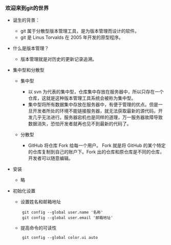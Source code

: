 ### 欢迎来到git的世界
- 诞生的背景：
    - git 属于分散型版本管理工具，是为版本管理而设计的软件。
    - git 是 Linus Torvalds 在 2005 年开发的原型程序。

- 什么是版本管理？
    - 版本管理就是对历史的更新记录追溯。

- 集中型和分散型
    - 集中型
        - 以 svn 为代表的集中型，仓库集中存放在服务器中，所以只存在一个仓库，这就是这种版本管理工具系统会被称为集中型。
        - 集中型将所有数据集中存放在服务器中，有便于管理的优点。但是一旦开发者所处的环境不能链接服务器，就无法获取最新的源代码，开发几乎无法进行。服务器宕机也是同样的道理，万一服务器故障导致数据消失，恐怕开发者就再也见不到最新的代码了。

    - 分散型
        - GitHub 将仓库 Fork 给每一个用户。 Fork 就是将 GitHub 的某个特定的仓库复制到自己的账户下。Fork 出的仓库和原仓库是不同的仓库，开发者可以随意编辑。

- 安装
    - 略

- 初始化设置
    - 设置姓名和邮箱地址
    ```
        git config --global user.name '名称'
        git config --global user.email '邮箱地址'
    ```

    - 提高命令的可读性
    ```
        git config --global color.ui auto
    ```